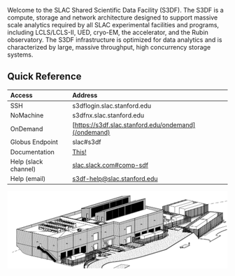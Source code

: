 Welcome to the SLAC Shared Scientific Data Facility (S3DF). The S3DF is a compute, storage and network architecture designed to support massive scale analytics required by all SLAC experimental facilities and programs, including LCLS/LCLS-II, UED, cryo-EM, the accelerator, and the Rubin observatory. The S3DF infrastructure is optimized for data analytics and is characterized by large, massive throughput, high concurrency storage systems. 

## Quick Reference

| Access 	| Address | 
| :--- | :--- |
| SSH 	|  s3dflogin.slac.stanford.edu |
| NoMachine |  s3dfnx.slac.stanford.edu |
| OnDemand 	| [https://s3df.slac.stanford.edu/ondemand](/ondemand) 	|  	
| Globus Endpoint 	| slac#s3df 	|  	
| Documentation | [This!](/ ':ignore') |
| Help (slack channel) | [slac.slack.com#comp-sdf](https://app.slack.com/client/T1X4J8FJ8/C01965DTG91) |
| Help (email) | s3df-help@slac.stanford.edu |

![SRCF-II](assets/srcf-ii.png)
